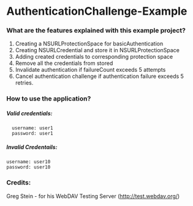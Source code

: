 AuthenticationChallenge-Example
===============================

### What are the features explained with this example project?

1.	Creating a NSURLProtectionSpace for basicAuthentication
2.	Creating NSURLCredential and store it in NSURLProtectionSpace
3.	Adding created credentials to corresponding protection space
4.	Remove all the credentials from stored
5.	Invalidate authentication if failureCount exceeds 5 attempts
6.	Cancel authentication challenge if authentication failure exceeds 5 retries.

### How to use the application?

##### Valid credentials: 
      username: user1 
      password: user1

##### Invalid Credentails:
    username: user10
    password: user10

### Credits:
Greg Stein - for his WebDAV Testing Server (http://test.webdav.org/)



